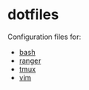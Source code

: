 # dotfiles
Configuration files for:
* [bash](https://github.com/jackkolokasis/dotfiles/tree/master/bash)
* [ranger](https://github.com/jackkolokasis/dotfiles/tree/master/ranger)
* [tmux](https://github.com/jackkolokasis/dotfiles/tree/master/tmux)
* [vim](https://github.com/jackkolokasis/dotfiles/tree/master/vim)
